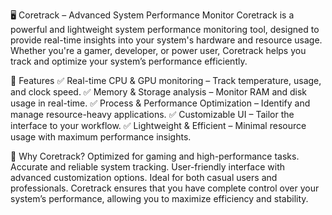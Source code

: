 🖥️ Coretrack – Advanced System Performance Monitor
Coretrack is a powerful and lightweight system performance monitoring tool, designed to provide real-time insights into your system's hardware and resource usage. Whether you're a gamer, developer, or power user, Coretrack helps you track and optimize your system’s performance efficiently.

🚀 Features
✅ Real-time CPU & GPU monitoring – Track temperature, usage, and clock speed.
✅ Memory & Storage analysis – Monitor RAM and disk usage in real-time.
✅ Process & Performance Optimization – Identify and manage resource-heavy applications.
✅ Customizable UI – Tailor the interface to your workflow.
✅ Lightweight & Efficient – Minimal resource usage with maximum performance insights.

🔧 Why Coretrack?
Optimized for gaming and high-performance tasks.
Accurate and reliable system tracking.
User-friendly interface with advanced customization options.
Ideal for both casual users and professionals.
Coretrack ensures that you have complete control over your system’s performance, allowing you to maximize efficiency and stability.


